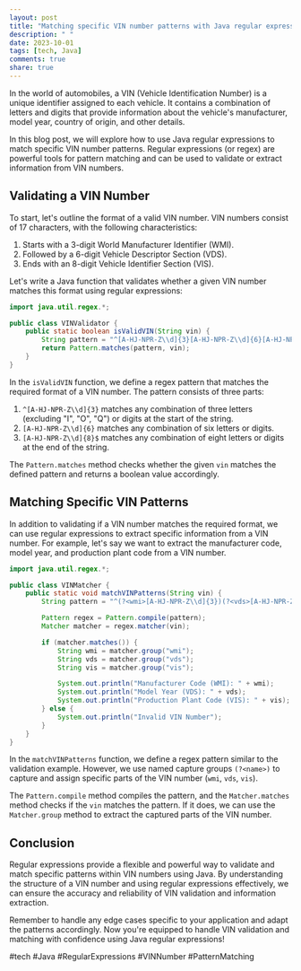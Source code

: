 ```yaml
---
layout: post
title: "Matching specific VIN number patterns with Java regular expressions"
description: " "
date: 2023-10-01
tags: [tech, Java]
comments: true
share: true
---
```


In the world of automobiles, a VIN (Vehicle Identification Number) is a unique identifier assigned to each vehicle. It contains a combination of letters and digits that provide information about the vehicle's manufacturer, model year, country of origin, and other details.

In this blog post, we will explore how to use Java regular expressions to match specific VIN number patterns. Regular expressions (or regex) are powerful tools for pattern matching and can be used to validate or extract information from VIN numbers.

## Validating a VIN Number

To start, let's outline the format of a valid VIN number. VIN numbers consist of 17 characters, with the following characteristics:

1. Starts with a 3-digit World Manufacturer Identifier (WMI).
2. Followed by a 6-digit Vehicle Descriptor Section (VDS).
3. Ends with an 8-digit Vehicle Identifier Section (VIS).

Let's write a Java function that validates whether a given VIN number matches this format using regular expressions:

```java
import java.util.regex.*;

public class VINValidator {
    public static boolean isValidVIN(String vin) {
        String pattern = "^[A-HJ-NPR-Z\\d]{3}[A-HJ-NPR-Z\\d]{6}[A-HJ-NPR-Z\\d]{8}$";
        return Pattern.matches(pattern, vin);
    }
}
```

In the `isValidVIN` function, we define a regex pattern that matches the required format of a VIN number. The pattern consists of three parts:

1. `^[A-HJ-NPR-Z\\d]{3}` matches any combination of three letters (excluding "I", "O", "Q") or digits at the start of the string.
2. `[A-HJ-NPR-Z\\d]{6}` matches any combination of six letters or digits.
3. `[A-HJ-NPR-Z\\d]{8}$` matches any combination of eight letters or digits at the end of the string.

The `Pattern.matches` method checks whether the given `vin` matches the defined pattern and returns a boolean value accordingly.

## Matching Specific VIN Patterns

In addition to validating if a VIN number matches the required format, we can use regular expressions to extract specific information from a VIN number. For example, let's say we want to extract the manufacturer code, model year, and production plant code from a VIN number.

```java
import java.util.regex.*;

public class VINMatcher {
    public static void matchVINPatterns(String vin) {
        String pattern = "^(?<wmi>[A-HJ-NPR-Z\\d]{3})(?<vds>[A-HJ-NPR-Z\\d]{6})(?<vis>[A-HJ-NPR-Z\\d]{8})$";

        Pattern regex = Pattern.compile(pattern);
        Matcher matcher = regex.matcher(vin);

        if (matcher.matches()) {
            String wmi = matcher.group("wmi");
            String vds = matcher.group("vds");
            String vis = matcher.group("vis");

            System.out.println("Manufacturer Code (WMI): " + wmi);
            System.out.println("Model Year (VDS): " + vds);
            System.out.println("Production Plant Code (VIS): " + vis);
        } else {
            System.out.println("Invalid VIN Number");
        }
    }
}
```

In the `matchVINPatterns` function, we define a regex pattern similar to the validation example. However, we use named capture groups `(?<name>)` to capture and assign specific parts of the VIN number (`wmi`, `vds`, `vis`).

The `Pattern.compile` method compiles the pattern, and the `Matcher.matches` method checks if the `vin` matches the pattern. If it does, we can use the `Matcher.group` method to extract the captured parts of the VIN number.

## Conclusion

Regular expressions provide a flexible and powerful way to validate and match specific patterns within VIN numbers using Java. By understanding the structure of a VIN number and using regular expressions effectively, we can ensure the accuracy and reliability of VIN validation and information extraction.

Remember to handle any edge cases specific to your application and adapt the patterns accordingly. Now you're equipped to handle VIN validation and matching with confidence using Java regular expressions!

#tech #Java #RegularExpressions #VINNumber #PatternMatching